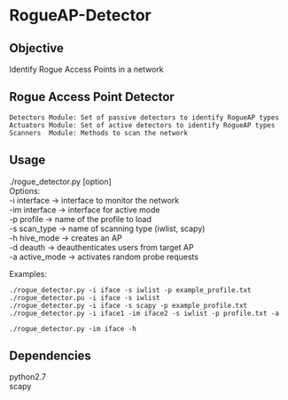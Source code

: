 # RogueAP-Detector

## Objective
Identify Rogue Access Points in a network  

## Rogue Access Point Detector

	Detectors Module: Set of passive detectors to identify RogueAP types  
	Actuators Module: Set of active detectors to identify RogueAP types  
	Scanners  Module: Methods to scan the network  

## Usage
./rogue_detector.py [option]  
Options:  
-i interface		-> interface to monitor the network  
-im interface		-> interface for active mode  
-p profile              -> name of the profile to load  
-s scan_type            -> name of scanning type (iwlist, scapy)  
-h hive_mode		-> creates an AP  
-d deauth               -> deauthenticates users from target AP  
-a active_mode		-> activates random probe requests  

Examples:  
	
	./rogue_detector.py -i iface -s iwlist -p example_profile.txt  
	./rogue_detector.pu -i iface -s iwlist  
	./rogue_detector.py -i iface -s scapy -p example_profile.txt  
	./rogue_detector.py -i iface1 -im iface2 -s iwlist -p profile.txt -a  

	./rogue_detector.py -im iface -h   

## Dependencies
python2.7  
scapy  
